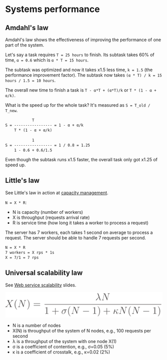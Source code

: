 # Systems performance

## Amdahl's law

Amdahl's law shows the effectiveness of improving the performance
of one part of the system.

Let's say a task requires `T = 25 hours` to finish.
Its subtask takes 60% of time, `α = 0.6` which is `α * T = 15 hours`.

The subtask was optimized and now it takes x1.5 less time, `k = 1.5`
(the performance improvement factor).
The subtask now takes `(α * T) / k = 15 hours / 1.5 = 10 hours`.

The overall new time to finish a task is `T - α*T + (α*T)/k` or
`T * (1 - α + α/k)`.

What is the speed up for the whole task?
It's measured as `S = T_old / T_new`.

```
            T
S = ----------------- = 1 - α + α/k
    T * (1 - α + α/k)

            1
S = ----------------- = 1 / 0.8 = 1.25
    1 - 0.6 + 0.6/1.5
```

Even though the subtask runs x1.5 faster, the overall task only got x1.25 of speed up.

## Little's law

See Little's law in action at [capacity management](https://github.com/marselester/capacity).

`N = X * R`:

- N is capacity (number of workers)
- X is throughput (requests arrival rate)
- R is service time (how long it takes a worker to process a request)

The server has 7 workers, each takes 1 second on average to process a request.
The server should be able to handle 7 requests per second.

```
N = X * R
7 workers = X rps * 1s
X = 7/1 = 7 rps
```

## Universal scalability law

See [Web service scalability](https://go-talks.appspot.com/github.com/marselester/scalability/scalability.slide) slides.

![](https://raw.githubusercontent.com/marselester/scalability/master/img/usl.png)

- N is a number of nodes
- X(N) is throughput of the system of N nodes, e.g., 100 requests per second
- λ is a throughput of the system with one node X(1)
- σ is a coefficient of contention, e.g., σ=0.05 (5%)
- κ is a coefficient of crosstalk, e.g., κ=0.02 (2%)
